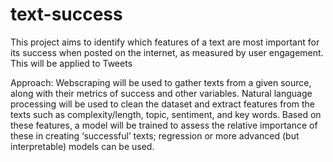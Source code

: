 # text-success

This project aims to identify which features of a text are most important for its success when posted on the internet, as measured by user engagement. This will be applied to Tweets

Approach:
Webscraping will be used to gather texts from a given source, along with their metrics of success and other variables.
Natural language processing will be used to clean the dataset and extract features from the texts such as complexity/length, topic, sentiment, and key words.
Based on these features, a model will be trained to assess the relative importance of these in creating ‘successful’ texts; regression or more advanced (but interpretable) models can be used.
